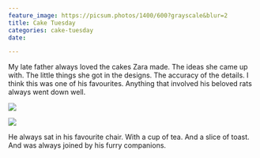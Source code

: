 ```yaml
---
feature_image: https://picsum.photos/1400/600?grayscale&blur=2
title: Cake Tuesday
categories: cake-tuesday
date: 

---
```

My late father always loved the cakes Zara made. The ideas she came up with. The little things she got in the designs. The accuracy of the details. I think this was one of his favourites. Anything that involved his beloved rats always went down well.

![](https://res.cloudinary.com/paddysplace/image/upload/v1629101063/cake-tuesday/2005_0622Image0004_2_.0_az3tdi.jpg)

![](https://res.cloudinary.com/paddysplace/image/upload/v1629101063/cake-tuesday/2005_0622Image0009.0_h6gckb.jpg)

He always sat in his favourite chair. With a cup of tea. And a slice of toast. And was always joined by his furry companions.